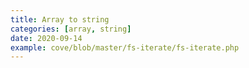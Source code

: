 ```yaml
---
title: Array to string
categories: [array, string]
date: 2020-09-14
example: cove/blob/master/fs-iterate/fs-iterate.php
---
```

